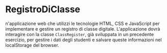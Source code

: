 # RegistroDiClasse
n'applicazione web che utilizzi le tecnologie HTML, CSS e JavaScript per implementare e gestire un registro di classe digitale. L'applicazione dovrà interagire con la classe `ClassRegister`, già sviluppata in un precedente esercizio, per gestire i dati degli studenti e salvare queste informazioni nel localStorage del browser.
